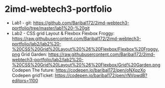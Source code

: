 # 2imd-webtech3-portfolio
- Lab1 - git: https://github.com/Baribal172/2imd-webtech3-portfolio/tree/master/lab1%20-%20git
- Lab2 - CSS grid Layout & Flexbox
Flexbox Froggy:
https://raw.githubusercontent.com/Baribal172/2imd-webtech3-portfolio/lab2/lab2%20-%20CSS%20Grid%20Layout%20%26%20Flexbox/Flexbox%20Froggy.png
Grid Garden:
https://raw.githubusercontent.com/Baribal172/2imd-webtech3-portfolio/lab2/lab2%20-%20CSS%20Grid%20Layout%20%26%20Flexbox/Grid%20Garden.png
Codepen The future:
https://codepen.io/baribal172/pen/oNXpzXo
Codepen gridTicket:
https://codepen.io/baribal172/pen/rNVpwdB?editors=1100
